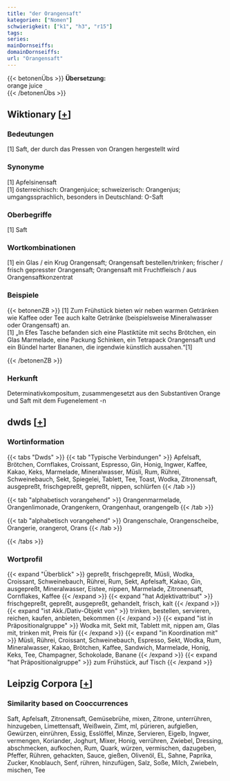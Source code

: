 ```yaml
---
title: "der Orangensaft"
kategorien: ["Nomen"]
schwierigkeit: ["k1", "h3", "r15"]
tags:
series:
mainDornseiffs:
domainDornseiffs:
url: "Orangensaft"
---
```


{{< betonenÜbs >}}
**Übersetzung:**  
orange juice  
{{< /betonenÜbs >}}

## Wiktionary [[+](https://de.wiktionary.org/wiki/Orangensaft)]

### Bedeutungen
[1] Saft, der durch das Pressen von Orangen hergestellt wird  

### Synonyme
[1] Apfelsinensaft  
[1] österreichisch: Orangenjuice; schweizerisch: Orangenjus; umgangssprachlich, besonders in Deutschland: O-Saft  

### Oberbegriffe
[1] Saft  

### Wortkombinationen
[1] ein Glas / ein Krug Orangensaft; Orangensaft bestellen/trinken; frischer / frisch gepresster Orangensaft; Orangensaft mit Fruchtfleisch / aus Orangensaftkonzentrat  

### Beispiele
{{< betonenZB >}}
[1] Zum Frühstück bieten wir neben warmen Getränken wie Kaffee oder Tee auch kalte Getränke (beispielsweise Mineralwasser oder Orangensaft) an.  
[1] „In Efes Tasche befanden sich eine Plastiktüte mit sechs Brötchen, ein Glas Marmelade, eine Packung Schinken, ein Tetrapack Orangensaft und ein Bündel harter Bananen, die irgendwie künstlich aussahen.“[1]  

{{< /betonenZB >}}
### Herkunft
Determinativkompositum, zusammengesetzt aus den Substantiven Orange und Saft mit dem Fugenelement -n  



## dwds [[+](https://www.dwds.de/wb/Orangensaft)]

### Wortinformation
{{< tabs "Dwds" >}}
{{< tab "Typische Verbindungen" >}}
Apfelsaft, Brötchen, Cornflakes, Croissant, Espresso, Gin, Honig, Ingwer, Kaffee, Kakao, Keks, Marmelade, Mineralwasser, Müsli, Rum, Rührei, Schweinebauch, Sekt, Spiegelei, Tablett, Tee, Toast, Wodka, Zitronensaft, ausgepreßt, frischgepreßt, gepreßt, nippen, schlürfen
{{< /tab >}}

{{< tab "alphabetisch vorangehend" >}}
Orangenmarmelade, Orangenlimonade, Orangenkern, Orangenhaut, orangengelb
{{< /tab >}}

{{< tab "alphabetisch vorangehend" >}}
Orangenschale, Orangenscheibe, Orangerie, orangerot, Orans
{{< /tab >}}

{{< /tabs >}}

### Wortprofil
{{< expand "Überblick" >}} gepreßt, frischgepreßt, Müsli, Wodka, Croissant, Schweinebauch, Rührei, Rum, Sekt, Apfelsaft, Kakao, Gin, ausgepreßt, Mineralwasser, Eistee, nippen, Marmelade, Zitronensaft, Cornflakes, Kaffee {{< /expand >}}
{{< expand "hat Adjektivattribut" >}} frischgepreßt, gepreßt, ausgepreßt, gehandelt, frisch, kalt {{< /expand >}}
{{< expand "ist Akk./Dativ-Objekt von" >}} trinken, bestellen, servieren, reichen, kaufen, anbieten, bekommen {{< /expand >}}
{{< expand "ist in Präpositionalgruppe" >}} Wodka mit, Sekt mit, Tablett mit, nippen am, Glas mit, trinken mit, Preis für {{< /expand >}}
{{< expand "in Koordination mit" >}} Müsli, Rührei, Croissant, Schweinebauch, Espresso, Sekt, Wodka, Rum, Mineralwasser, Kakao, Brötchen, Kaffee, Sandwich, Marmelade, Honig, Keks, Tee, Champagner, Schokolade, Banane {{< /expand >}}
{{< expand "hat Präpositionalgruppe" >}} zum Frühstück, auf Tisch {{< /expand >}}

## Leipzig Corpora [[+](https://corpora.uni-leipzig.de/en/res?word=Orangensaft&corpusId=deu_newscrawl-public_2018)]


### Similarity based on Cooccurrences
Saft, Apfelsaft, Zitronensaft, Gemüsebrühe, mixen, Zitrone, unterrühren, hinzugeben, Limettensaft, Weißwein, Zimt, ml, pürieren, aufgießen, Gewürzen, einrühren, Essig, Esslöffel, Minze, Servieren, Eigelb, Ingwer, vermengen, Koriander, Joghurt, Mixer, Honig, verrühren, Zwiebel, Dressing, abschmecken, aufkochen, Rum, Quark, würzen, vermischen, dazugeben, Pfeffer, Rühren, gehackten, Sauce, gießen, Olivenöl, EL, Sahne, Paprika, Zucker, Knoblauch, Senf, rühren, hinzufügen, Salz, Soße, Milch, Zwiebeln, mischen, Tee

